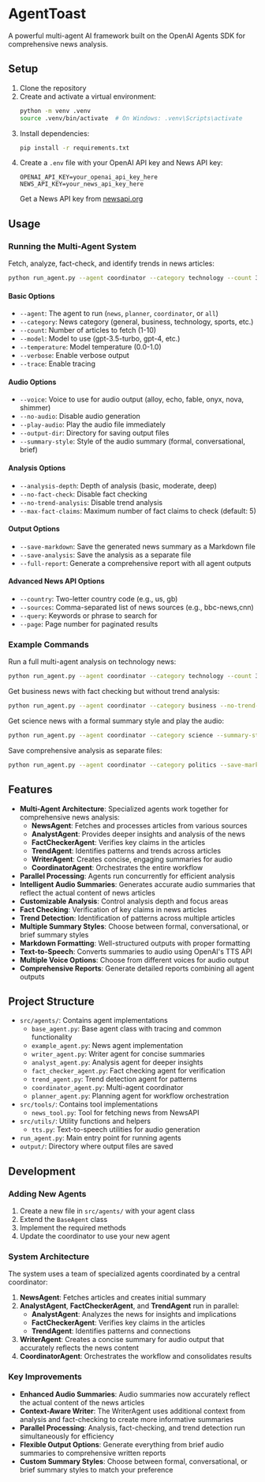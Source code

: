 # AgentToast

A powerful multi-agent AI framework built on the OpenAI Agents SDK for comprehensive news analysis.

## Setup

1. Clone the repository
2. Create and activate a virtual environment:
   ```bash
   python -m venv .venv
   source .venv/bin/activate  # On Windows: .venv\Scripts\activate
   ```
3. Install dependencies:
   ```bash
   pip install -r requirements.txt
   ```
4. Create a `.env` file with your OpenAI API key and News API key:
   ```
   OPENAI_API_KEY=your_openai_api_key_here
   NEWS_API_KEY=your_news_api_key_here
   ```
   Get a News API key from [newsapi.org](https://newsapi.org/)

## Usage

### Running the Multi-Agent System

Fetch, analyze, fact-check, and identify trends in news articles:

```bash
python run_agent.py --agent coordinator --category technology --count 3 --model gpt-4
```

#### Basic Options
- `--agent`: The agent to run (`news`, `planner`, `coordinator`, or `all`)
- `--category`: News category (general, business, technology, sports, etc.)
- `--count`: Number of articles to fetch (1-10)
- `--model`: Model to use (gpt-3.5-turbo, gpt-4, etc.)
- `--temperature`: Model temperature (0.0-1.0)
- `--verbose`: Enable verbose output
- `--trace`: Enable tracing

#### Audio Options
- `--voice`: Voice to use for audio output (alloy, echo, fable, onyx, nova, shimmer)
- `--no-audio`: Disable audio generation
- `--play-audio`: Play the audio file immediately
- `--output-dir`: Directory for saving output files
- `--summary-style`: Style of the audio summary (formal, conversational, brief)

#### Analysis Options
- `--analysis-depth`: Depth of analysis (basic, moderate, deep)
- `--no-fact-check`: Disable fact checking
- `--no-trend-analysis`: Disable trend analysis
- `--max-fact-claims`: Maximum number of fact claims to check (default: 5)

#### Output Options
- `--save-markdown`: Save the generated news summary as a Markdown file
- `--save-analysis`: Save the analysis as a separate file
- `--full-report`: Generate a comprehensive report with all agent outputs

#### Advanced News API Options
- `--country`: Two-letter country code (e.g., us, gb)
- `--sources`: Comma-separated list of news sources (e.g., bbc-news,cnn)
- `--query`: Keywords or phrase to search for
- `--page`: Page number for paginated results

### Example Commands

Run a full multi-agent analysis on technology news:
```bash
python run_agent.py --agent coordinator --category technology --count 3 --analysis-depth deep --full-report
```

Get business news with fact checking but without trend analysis:
```bash
python run_agent.py --agent coordinator --category business --no-trend-analysis
```

Get science news with a formal summary style and play the audio:
```bash
python run_agent.py --agent coordinator --category science --summary-style formal --play-audio
```

Save comprehensive analysis as separate files:
```bash
python run_agent.py --agent coordinator --category politics --save-markdown --save-analysis
```

## Features

- **Multi-Agent Architecture**: Specialized agents work together for comprehensive news analysis:
  - **NewsAgent**: Fetches and processes articles from various sources
  - **AnalystAgent**: Provides deeper insights and analysis of the news
  - **FactCheckerAgent**: Verifies key claims in the articles
  - **TrendAgent**: Identifies patterns and trends across articles
  - **WriterAgent**: Creates concise, engaging summaries for audio
  - **CoordinatorAgent**: Orchestrates the entire workflow
- **Parallel Processing**: Agents run concurrently for efficient analysis
- **Intelligent Audio Summaries**: Generates accurate audio summaries that reflect the actual content of news articles
- **Customizable Analysis**: Control analysis depth and focus areas
- **Fact Checking**: Verification of key claims in news articles
- **Trend Detection**: Identification of patterns across multiple articles
- **Multiple Summary Styles**: Choose between formal, conversational, or brief summary styles
- **Markdown Formatting**: Well-structured outputs with proper formatting
- **Text-to-Speech**: Converts summaries to audio using OpenAI's TTS API
- **Multiple Voice Options**: Choose from different voices for audio output
- **Comprehensive Reports**: Generate detailed reports combining all agent outputs

## Project Structure

- `src/agents/`: Contains agent implementations
  - `base_agent.py`: Base agent class with tracing and common functionality
  - `example_agent.py`: News agent implementation
  - `writer_agent.py`: Writer agent for concise summaries
  - `analyst_agent.py`: Analysis agent for deeper insights
  - `fact_checker_agent.py`: Fact checking agent for verification
  - `trend_agent.py`: Trend detection agent for patterns
  - `coordinator_agent.py`: Multi-agent coordinator
  - `planner_agent.py`: Planning agent for workflow orchestration
- `src/tools/`: Contains tool implementations
  - `news_tool.py`: Tool for fetching news from NewsAPI
- `src/utils/`: Utility functions and helpers
  - `tts.py`: Text-to-speech utilities for audio generation
- `run_agent.py`: Main entry point for running agents
- `output/`: Directory where output files are saved

## Development

### Adding New Agents

1. Create a new file in `src/agents/` with your agent class
2. Extend the `BaseAgent` class
3. Implement the required methods
4. Update the coordinator to use your new agent

### System Architecture

The system uses a team of specialized agents coordinated by a central coordinator:

1. **NewsAgent**: Fetches articles and creates initial summary
2. **AnalystAgent**, **FactCheckerAgent**, and **TrendAgent** run in parallel:
   - **AnalystAgent**: Analyzes the news for insights and implications
   - **FactCheckerAgent**: Verifies key claims in the articles
   - **TrendAgent**: Identifies patterns and connections
3. **WriterAgent**: Creates a concise summary for audio output that accurately reflects the news content
4. **CoordinatorAgent**: Orchestrates the workflow and consolidates results

### Key Improvements

- **Enhanced Audio Summaries**: Audio summaries now accurately reflect the actual content of the news articles
- **Context-Aware Writer**: The WriterAgent uses additional context from analysis and fact-checking to create more informative summaries
- **Parallel Processing**: Analysis, fact-checking, and trend detection run simultaneously for efficiency
- **Flexible Output Options**: Generate everything from brief audio summaries to comprehensive written reports
- **Custom Summary Styles**: Choose between formal, conversational, or brief summary styles to match your preference 